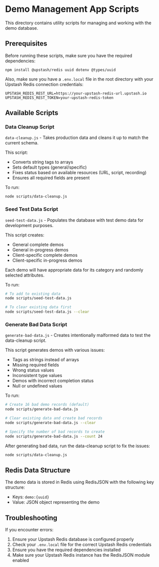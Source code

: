 # Demo Management App Scripts

This directory contains utility scripts for managing and working with the demo database.

## Prerequisites

Before running these scripts, make sure you have the required dependencies:

```
npm install @upstash/redis uuid dotenv @types/uuid
```

Also, make sure you have a `.env.local` file in the root directory with your Upstash Redis connection credentials:

```
UPSTASH_REDIS_REST_URL=https://your-upstash-redis-url.upstash.io
UPSTASH_REDIS_REST_TOKEN=your-upstash-redis-token
```

## Available Scripts

### Data Cleanup Script

`data-cleanup.js` - Takes production data and cleans it up to match the current schema.

This script:
- Converts string tags to arrays
- Sets default types (general/specific)
- Fixes status based on available resources (URL, script, recording)
- Ensures all required fields are present

To run:

```bash
node scripts/data-cleanup.js
```

### Seed Test Data Script

`seed-test-data.js` - Populates the database with test demo data for development purposes.

This script creates:
- General complete demos
- General in-progress demos
- Client-specific complete demos
- Client-specific in-progress demos

Each demo will have appropriate data for its category and randomly selected attributes.

To run:

```bash
# To add to existing data
node scripts/seed-test-data.js

# To clear existing data first
node scripts/seed-test-data.js --clear
```

### Generate Bad Data Script

`generate-bad-data.js` - Creates intentionally malformed data to test the data-cleanup script.

This script generates demos with various issues:
- Tags as strings instead of arrays
- Missing required fields
- Wrong status values
- Inconsistent type values
- Demos with incorrect completion status
- Null or undefined values

To run:

```bash
# Create 16 bad demo records (default)
node scripts/generate-bad-data.js

# Clear existing data and create bad records
node scripts/generate-bad-data.js --clear

# Specify the number of bad records to create
node scripts/generate-bad-data.js --count 24
```

After generating bad data, run the data-cleanup script to fix the issues:

```bash
node scripts/data-cleanup.js
```

## Redis Data Structure

The demo data is stored in Redis using RedisJSON with the following key structure:

- Keys: `demo:{uuid}`
- Value: JSON object representing the demo

## Troubleshooting

If you encounter errors:

1. Ensure your Upstash Redis database is configured properly
2. Check your `.env.local` file for the correct Upstash Redis credentials
3. Ensure you have the required dependencies installed
4. Make sure your Upstash Redis instance has the RedisJSON module enabled 